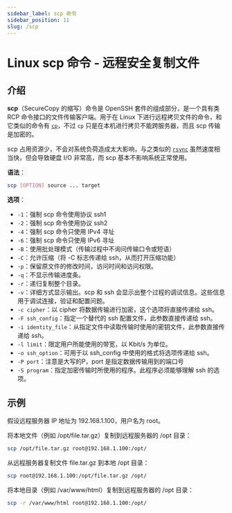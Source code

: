 ```yaml
---
sidebar_label: scp 命令
sidebar_position: 11
slug: /scp
---
```


# Linux scp 命令 - 远程安全复制文件



## 介绍

**scp**（SecureCopy 的缩写）命令是 OpenSSH 套件的组成部分，是一个具有类 RCP 命令接口的文件传输客户端。用于在 Linux 下进行远程拷贝文件的命令，和它类似的命令有 [`cp`](/linux-command/cp/)，不过 `cp` 只是在本机进行拷贝不能跨服务器，而且 scp 传输是加密的。

scp 占用资源少，不会对系统负荷造成太大影响，与之类似的 [`rsync`](/linux-command/rsync/) 虽然速度相当快，但会导致硬盘 I/O 非常高，而 scp 基本不影响系统正常使用。

**语法**：

```bash
scp [OPTION] source ... target
```

**选项**：

- `-1`：强制 scp 命令使用协议 ssh1
- `-2`：强制 scp 命令使用协议 ssh2
- `-4`：强制 scp 命令只使用 IPv4 寻址
- `-6`：强制 scp 命令只使用 IPv6 寻址
- `-B`：使用批处理模式（传输过程中不询问传输口令或短语）
- `-C`：允许压缩（将 -C 标志传递给 ssh，从而打开压缩功能）
- `-p`：保留原文件的修改时间，访问时间和访问权限。
- `-q`：不显示传输进度条。
- `-r`：递归复制整个目录。
- `-v`：详细方式显示输出。scp 和 ssh 会显示出整个过程的调试信息。这些信息用于调试连接，验证和配置问题。
- `-c cipher`：以 cipher 将数据传输进行加密，这个选项将直接传递给 ssh。
- `-F ssh_config`：指定一个替代的 ssh 配置文件，此参数直接传递给 ssh。
- `-i identity_file`：从指定文件中读取传输时使用的密钥文件，此参数直接传递给 ssh。
- `-l limit`：限定用户所能使用的带宽，以 Kbit/s 为单位。  
- `-o ssh_option`：可用于以 ssh_config 中使用的格式将选项传递给 ssh。
- `-P port`：注意是大写的P，port 是指定数据传输用到的端口号
- `-S program`：指定加密传输时所使用的程序。此程序必须能够理解 ssh 的选项。



## 示例

假设远程服务器 IP 地址为 192.168.1.100，用户名为 root。

将本地文件（例如 /opt/file.tar.gz）复制到远程服务器的 /opt 目录：

```bash
scp /opt/file.tar.gz root@192.168.1.100:/opt/
```

从远程服务器复制文件 file.tar.gz 到本地 /opt 目录：

```bash
scp root@192.168.1.100:/opt/file.tar.gz /opt/
```

将本地目录（例如 /var/www/html）复制到远程服务器的 /opt 目录：

```bash
scp -r /var/www/html root@192.168.1.100:/opt/
```

